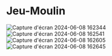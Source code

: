 ﻿# Jeu-Moulin
 ![Capture d'écran 2024-06-08 162344](https://github.com/Benhaddou-Lahcen/Jeu-Moulin/assets/159167971/fea6225e-927b-422c-aca7-b21f89abad89)
![Capture d'écran 2024-06-08 162541](https://github.com/Benhaddou-Lahcen/Jeu-Moulin/assets/159167971/56b96832-b05b-4933-8b1b-cd69395fcb7e)
![Capture d'écran 2024-06-08 162605](https://github.com/Benhaddou-Lahcen/Jeu-Moulin/assets/159167971/409124db-4bab-47cf-910e-9b0cbf7d7476)
![Capture d'écran 2024-06-08 162645](https://github.com/Benhaddou-Lahcen/Jeu-Moulin/assets/159167971/53c757b5-bc69-4f9e-b1a7-dba52d3e171b)

